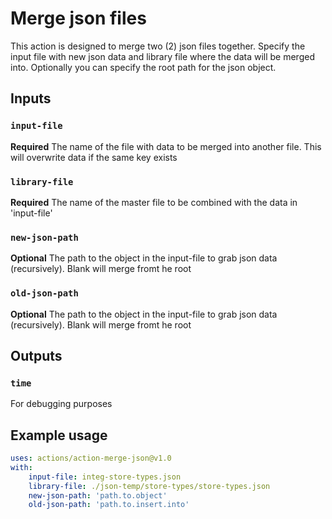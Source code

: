 # Merge json files

This action is designed to merge two (2) json files together. Specify the input file with new json data and library file where the data will be merged into. Optionally you can specify the root path for the json object.

## Inputs

### `input-file`

**Required** The name of the file with data to be merged into another file. This will overwrite data if the same key exists

### `library-file`

**Required** The name of the master file to be combined with the data in 'input-file'

### `new-json-path`

**Optional** The path to the object in the input-file to grab json data (recursively). Blank will merge fromt he root

### `old-json-path`

**Optional** The path to the object in the input-file to grab json data (recursively). Blank will merge fromt he root


## Outputs

### `time`

For debugging purposes

## Example usage

```yaml
uses: actions/action-merge-json@v1.0
with:
	input-file: integ-store-types.json
	library-file: ./json-temp/store-types/store-types.json
	new-json-path: 'path.to.object'
	old-json-path: 'path.to.insert.into'

```